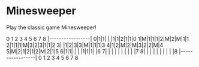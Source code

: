 # Minesweeper

Play the classic game Minesweeper!

  0 1 2 3 4 5 6 7 8
 |-----------------|
0|1|1| | |1|1|2|1|1|0
1|M|1|1|1|2|M|2|M|1|1
2|1|1|1|M|3|2|3|1|1|2
3| |1|2|3|3|M|1|1|1|3
4|1|2|M|2|M|3|2|2|M|4
5|M|2|1|2|1|2|M|2|1|5
6|1|1| | | |1|1|1| |6
7| | | | | | | | | |7
8| | | | | | | | | |8
 |-----------------|
  0 1 2 3 4 5 6 7 8

